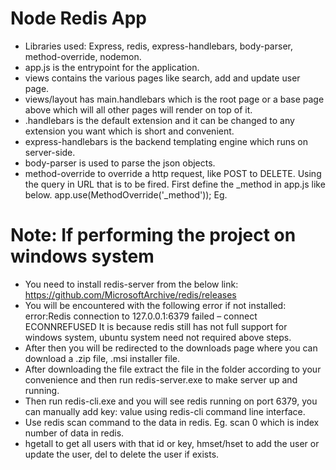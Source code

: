 # Node Redis App
- Libraries used: Express, redis, express-handlebars, body-parser, method-override, nodemon.
- app.js is the entrypoint for the application.
- views contains the various pages like search, add and update user page.
- views/layout has main.handlebars which is the root page or a base page above which will all other pages will render on top of it.
- .handlebars is the default extension and it can be changed to any extension you want which is short and convenient.
- express-handlebars is the backend templating engine which runs on server-side.
- body-parser is used to parse the json objects.
- method-override to override a http request, like POST to DELETE.
Using the query in URL that is to be fired. First define the _method in app.js like below.
app.use(MethodOverride('_method'));
Eg. <form method="POST" action="/user/delete/{{user.id}}?_method=DELETE"> 

# Note: If performing the project on windows system
- You need to install redis-server from the below link:
    https://github.com/MicrosoftArchive/redis/releases
- You will be encountered with the following error if not installed:
error:Redis connection to 127.0.0.1:6379 failed – connect ECONNREFUSED
It is because redis still has not full support for windows system, ubuntu system need not required above steps.
- After then you will be redirected to the downloads page where you can download a .zip file, .msi installer file.
- After downloading the file extract the file in the folder according to your convenience and then run redis-server.exe to make server up and running.
- Then run redis-cli.exe and you will see redis running on port 6379, you can manually add key: value using redis-cli command line interface.
- Use redis scan command to the data in redis. Eg. scan 0 which is index number of data in redis.
- hgetall to get all users with that id or key, hmset/hset to add the user or update the user, del to delete the user if exists.